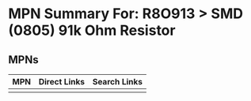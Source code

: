 



# MPN Summary For: R8O913 > SMD (0805) 91k Ohm Resistor

## MPNs
  

|MPN|Direct Links|Search Links|
| :--- | :--- | :--- |
||||

